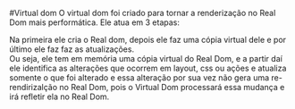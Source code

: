 #Virtual dom 
O virtual dom foi criado para tornar a renderização no Real Dom mais performática. Ele atua em 3 etapas:  

Na primeira ele cria o Real dom, depois ele faz uma cópia virtual dele e por último ele faz faz as atualizações.  
Ou seja, ele tem em memória uma cópia virtual do Real Dom, e a partir daí ele identifica as alterações que ocorrem em layout, css ou ações e atualiza somente o que foi alterado
e essa alteração por sua vez não gera uma re-rendirizalção no Real Dom, pois o Virtual Dom processará essa mudança e irá refletir ela no Real Dom. 
